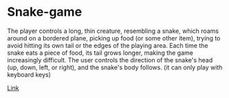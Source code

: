 # Snake-game
The player controls a long, thin creature, resembling a snake, which roams around on a bordered plane, picking up food (or some other item), 
trying to avoid hitting its own tail or the edges of the playing area.
Each time the snake eats a piece of food, its tail grows longer, making the game increasingly difficult.
The user controls the direction of the snake's head (up, down, left, or right), and the snake's body follows.
(it can only play with keyboard keys)

[ Link ]( https://nostalgic-ride-8b3845.netlify.app/ )

